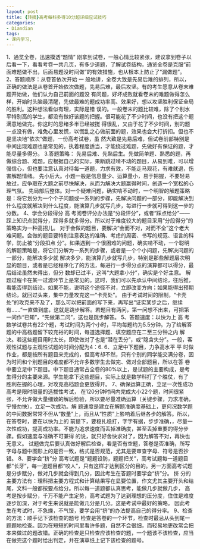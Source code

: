```yaml
---
layout: post
title: {转摘}高考每科多得10分超详细应试技巧
categories:
- Diandian
tags:
- 课内学习, 
---
```

1、通览全卷，迅速摸透“题情” 刚拿到试卷，一般心情比较紧张，建议拿到卷子以后看一下，看看考卷一共几页，有多少道题，了解试卷结构，通览全卷是克服“前面难题做不出，后面易题没时间做”的有效措施，也从根本上防止了“漏做题”。 2、答题顺序：从卷首依次开始 一 般地讲，全卷大致是先易后难的排列，所以，正确的做法是从卷首开始依次做题，先易后难，最后攻坚。有的考生愿意从卷末难题开始做，他们认为自己前面的题没 有问题，好坏成败就看卷末的难题做得怎么样，开始时头脑最清醒，先做最难的题成功率高、效果好，想以攻坚胜利保证全局的胜利。这种想法看似有理，实际是错 误的。一般卷末的题比较难，除了个别水平特别高的学生，都没有做好该题的把握。很可能花了不少时间，也没有把这个题满意地做完。你这时的思绪多半已经被搅 得很乱，又由于花了不少时间，别的题一点没有做，难免心里发慌，以慌乱之心做前面的题，效果也会大打折扣。但也不是坚决地“依次”做题，一份高考试卷，虽 然大致是先易后难，但试卷前部特别是中间出现难题也是常见的，执着程度适当，才能绕过难题，先做好有保证的题，才能尽量多得分。 3.答题策略： 先易后难、先熟后生。先做简单题、熟悉的题，再做综合题、难题。应根据自己的实际，果断跳过啃不动的题目，从易到难，可以增强信心，但也要注意认真对待每一道题，力求有效，不能走马观花，有难就退，伤害解题情绪。 先小后大。小题一般是信息量少、运算量小，易于把握，不要轻易放过，应争取在大题之前尽快解决，从而为解决大题赢得时间，创造一个宽松的心理气氛。 先局部后整体。对一个疑难问题，确实啃不动时，一个明智的解题策略是：将它划分为一个个子问题或一系列的步骤，先解决问题的一部分，即能解决到什么程度就解决到什么程度，能演算几步就写几步，每进行一步就可得到这一步的分数。 4、学会分段得分 高 考阅卷评分办法是“分段评分”，或者“踩点给分”——踩上知识点就得分，踩得多就多得分。所以对于难度较大的题目采用“分段得分”的策略实为一种高招儿。 对于会做的题目，要解决“会而不对，对而不全”这个老大难问题。会做的题目要特别注意表达的准确、考虑的周密、书写的规范、语言的科学，防止被“分段扣点 分”。如果遇到一个很困难的问题，确实啃不动，一个聪明的解题策略是，将它们分解为一系列的步骤，或者是一个个小问题，先解决问题的一部分，能解决多少就 解决多少，能演算几步就写几步，特别是那些解题层次明显的题目，或者是已经程序化了的方法，每进行一步得分点的演算都可以得分，最后结论虽然未得出，但分 数却已过半，这叫“大题拿小分”，确实是个好主意。 解题过程卡在某一过渡环节上是常见的。这时，我们可以先承认中间结论，往后推，看能否得到结论。如果不能，说明这个途径不对，立即改变方向；如果能得出预期结论，就回过头来，集中力量攻克这一“卡壳处”。 由于考试时间的限制，“卡壳处”的攻克来不及了，那么可以把前面的写下来，再写出“证实某步之后，继续有……”一直做到底，这就是跳步解答。若题目有两问，第一问想不出来，可把第一问作“已知”，“先做第二问”，这也是跳步解答。 5、答题速度：以快为上 高 考数学试卷共有22个题，考试时间为两个小时，平均每题约为5.5分钟。为了给解答题的中高档题留下较充裕的时间，每道选择题、填空题应在二至三分钟之内 解决。若这些题目用时太长，即使做对了也是“潜在丢分”，或“隐含失分”。一般，客观性试题与主观性试题的时间分配为4：6. 6、立足中下题目，力争高水平 平 时做作业，都是按所有题目来完成的，但高考却不然，只有个别的同学能交满分卷，因为时间和个别题目的难度都不允许多数学生去做完、做对全部题目，所以在答 卷中要立足中下题目。中下题目通常占全卷的80%以上，是试题的主要构成，是考生得分的主要来源。学生能拿下这些题目，实际上就是数学科打了个胜仗，有了 胜利在握的心理，对攻克高档题会更放得开。 7、确保运算正确，立足一次性成功 高考是限时限量的选拔性考试， 在120分钟时间内完成大小22个题，时间很紧张，不允许做大量细致的解后检验，所以要尽量准确运算（关键步骤，力求准确，宁慢勿快），立足一次成功。解 题速度是建立在解题准确度基础上，更何况数学题的中间数据常常不但从“数量”上，而且从“性质”上影响着后继各步的解答。所以，在答卷时，要在以快为上的 前提下，要稳扎稳打，字字有据，步步准确，，尽量一次性成功，提高成功率。不能为追求速度而丢掉准确度，甚至丢掉重要的得分步骤。假如速度与准确不可兼得 的说，就只好舍快求对了，因为解答不对，再快也无意义。 试题做完后要认真做好解后检查，看是否有空题，答卷是否准确，所写字母与题中图形上的是否一致，格式是否规范，尤其是要审查字母、符号是否抄错。 8、要学会“挤”分 高考试题是“题题设防，题题把关”，高考试题每一道题目都“长牙”，每一道题目都“咬人”，只有这样才达到区分的目的。另一方面高考试题是分步赋分，做对几步就会得到几分，因此考生在答题时要学会“挤”分。 挤 分的主要方法有：理科把主要方程式和计算结果写在显要位置，作文尤其主要开头和结尾，文科一般都按要点给分。所以每一道题都认真思考，能做几步就做几步， 高考是按步赋分，千万不能产生定势，高考试题为了达到理想的压分度，住住是难度逐步加深，对于考生来说就是能做几分是几分。这是考试中最好的策略。 因此考生在考试时，不急燥，不气馁，要学会用“挤”的办法提高自己的得分率。 9、检查的方法：顺手记下该检查的题号 检查是答卷的一个环节，检查时最忌从头到尾一题题地检查。因为在短短的时间里看许多题，自然不会很细，而轻易地更改常会把本来做过的题改错。正确的检查是只检查应该检查的题，一个题该不该检查，应当在做完这个题时给出判定，并在演草纸上记下该检查的题号。